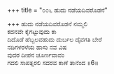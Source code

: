 +++
title = "೦೦೬ ಹುದು ನಡೆಯದಿವರೊಡನೆ"

+++
ಹುದು ನಡೆಯದಿವರೊಡನೆ ನಮ್ಮಲಿ  
ಕದನವೇ ಕೈಗಟ್ಟುವುದು ಕಾ  
ದಿದೊಡೆ ಹೆಬ್ಬಲವಹುದು ದುರ್ಬಲ ದೈವಗತಿ ಬೇರೆ  
ನದಿಗಳರಳೆಯ ಹಾಸು ನವ ವಿಷ  
ವುದರ ದೀಪನ ಚೂರ್ಣವಾವಂ  
ಗದಲಿ ಸಾಪತ್ನರಲಿ ಸದರವ ಕಾಣೆ ತಾನೆಂದ      ॥6॥